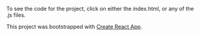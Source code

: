 To see the code for the project, click on either the index.html, or any of the .js files.


This project was bootstrapped with [Create React App](https://github.com/facebook/create-react-app).
